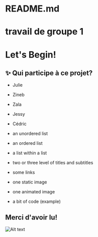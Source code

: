 # README.md
# travail de groupe 1
# Let's Begin!
## ✨ Qui participe à ce projet?
* Julie
* Zineb
* Zala
* Jessy
* Cédric


* an unordered list

* an ordered list

* a list within a list

* two or three level of titles and subtitles

* some links

* one static image

* one animated image

* a bit of code (example)











































## **Merci d'avoir lu!**
![Alt text](https://github.com/julie1030/README.md/blob/29d77fd56cdb3530d82cbd43a611a4cc9c0ff969/giphy%20(1).gif)

